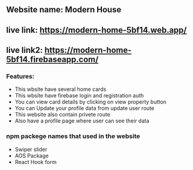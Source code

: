 ## Website name: Modern House
## live link: https://modern-home-5bf14.web.app/
## live link2: https://modern-home-5bf14.firebaseapp.com/
### Features:
*   This wbsite have several home cards
*   This wbsite have firebase login and registration auth
*   You can view card details by clicking on view property button
*   You can Update your profile data from update user route
*   This website also contain privete route
*   Also have a profile page where user can see their data

### npm packege names that used in the website
*   Swiper slider
*   AOS Package
*   React Hook form